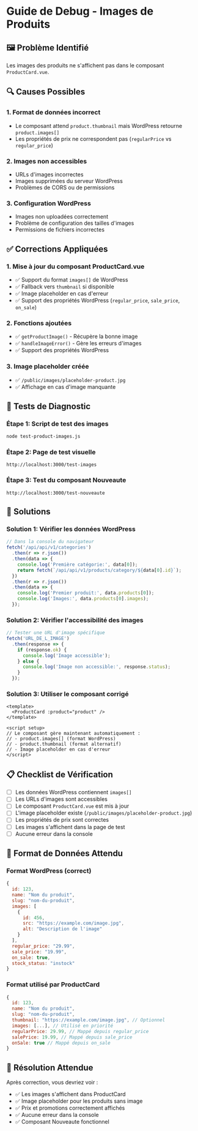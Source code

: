 # Guide de Debug - Images de Produits

## 🖼️ Problème Identifié

Les images des produits ne s'affichent pas dans le composant `ProductCard.vue`.

## 🔍 Causes Possibles

### 1. Format de données incorrect
- Le composant attend `product.thumbnail` mais WordPress retourne `product.images[]`
- Les propriétés de prix ne correspondent pas (`regularPrice` vs `regular_price`)

### 2. Images non accessibles
- URLs d'images incorrectes
- Images supprimées du serveur WordPress
- Problèmes de CORS ou de permissions

### 3. Configuration WordPress
- Images non uploadées correctement
- Problème de configuration des tailles d'images
- Permissions de fichiers incorrectes

## ✅ Corrections Appliquées

### 1. Mise à jour du composant ProductCard.vue
- ✅ Support du format `images[]` de WordPress
- ✅ Fallback vers `thumbnail` si disponible
- ✅ Image placeholder en cas d'erreur
- ✅ Support des propriétés WordPress (`regular_price`, `sale_price`, `on_sale`)

### 2. Fonctions ajoutées
- ✅ `getProductImage()` - Récupère la bonne image
- ✅ `handleImageError()` - Gère les erreurs d'images
- ✅ Support des propriétés WordPress

### 3. Image placeholder créée
- ✅ `/public/images/placeholder-product.jpg`
- ✅ Affichage en cas d'image manquante

## 🧪 Tests de Diagnostic

### Étape 1: Script de test des images
```bash
node test-product-images.js
```

### Étape 2: Page de test visuelle
```
http://localhost:3000/test-images
```

### Étape 3: Test du composant Nouveaute
```
http://localhost:3000/test-nouveaute
```

## 🔧 Solutions

### Solution 1: Vérifier les données WordPress
```javascript
// Dans la console du navigateur
fetch('/api/api/v1/categories')
  .then(r => r.json())
  .then(data => {
    console.log('Première catégorie:', data[0]);
    return fetch(`/api/api/v1/products/category/${data[0].id}`);
  })
  .then(r => r.json())
  .then(data => {
    console.log('Premier produit:', data.products[0]);
    console.log('Images:', data.products[0].images);
  });
```

### Solution 2: Vérifier l'accessibilité des images
```javascript
// Tester une URL d'image spécifique
fetch('URL_DE_L_IMAGE')
  .then(response => {
    if (response.ok) {
      console.log('Image accessible');
    } else {
      console.log('Image non accessible:', response.status);
    }
  });
```

### Solution 3: Utiliser le composant corrigé
```vue
<template>
  <ProductCard :product="product" />
</template>

<script setup>
// Le composant gère maintenant automatiquement :
// - product.images[] (format WordPress)
// - product.thumbnail (format alternatif)
// - Image placeholder en cas d'erreur
</script>
```

## 📋 Checklist de Vérification

- [ ] Les données WordPress contiennent `images[]`
- [ ] Les URLs d'images sont accessibles
- [ ] Le composant `ProductCard.vue` est mis à jour
- [ ] L'image placeholder existe (`/public/images/placeholder-product.jpg`)
- [ ] Les propriétés de prix sont correctes
- [ ] Les images s'affichent dans la page de test
- [ ] Aucune erreur dans la console

## 🎯 Format de Données Attendu

### Format WordPress (correct)
```javascript
{
  id: 123,
  name: "Nom du produit",
  slug: "nom-du-produit",
  images: [
    {
      id: 456,
      src: "https://example.com/image.jpg",
      alt: "Description de l'image"
    }
  ],
  regular_price: "29.99",
  sale_price: "19.99",
  on_sale: true,
  stock_status: "instock"
}
```

### Format utilisé par ProductCard
```javascript
{
  id: 123,
  name: "Nom du produit",
  slug: "nom-du-produit",
  thumbnail: "https://example.com/image.jpg", // Optionnel
  images: [...], // Utilisé en priorité
  regularPrice: 29.99, // Mappé depuis regular_price
  salePrice: 19.99, // Mappé depuis sale_price
  onSale: true // Mappé depuis on_sale
}
```

## 🚀 Résolution Attendue

Après correction, vous devriez voir :
- ✅ Les images s'affichent dans ProductCard
- ✅ Image placeholder pour les produits sans image
- ✅ Prix et promotions correctement affichés
- ✅ Aucune erreur dans la console
- ✅ Composant Nouveaute fonctionnel

